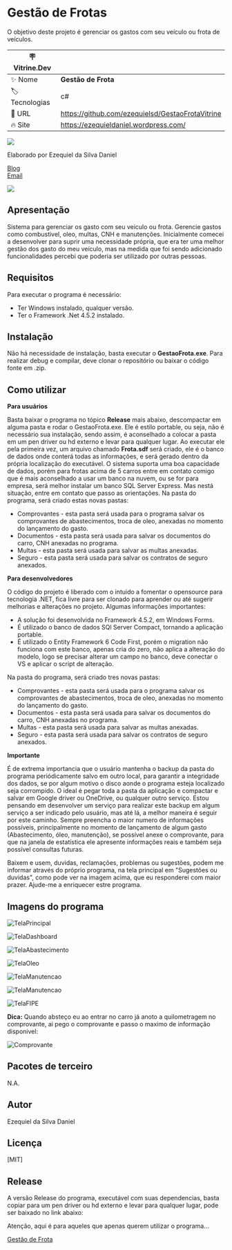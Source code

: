# Gestão de Frotas

O objetivo deste projeto é gerenciar os gastos com seu veículo ou frota de veículos.

| :placard: Vitrine.Dev |     |
| -------------  | --- |
| :sparkles: Nome        | **Gestão de Frota**
| :label: Tecnologias | c#
| :rocket: URL         | https://github.com/ezequielsd/GestaoFrotaVitrine
| :fire: Site     | https://ezequieldaniel.wordpress.com/

<!-- Inserir imagem com a #vitrinedev ao final do link -->
![](https://github.com/ezequielsd/GestaoFrota/blob/main/Release/dashboard.PNG#vitrinedev)


Elaborado por Ezequiel da Silva Daniel

[Blog](https://ezequieldaniel.wordpress.com/)  
[Email](ezequielsd@gmail.com)

<a href="https://www.linkedin.com/in/ezequielsd/" target="_blank"><img src="https://img.shields.io/badge/-LinkedIn-%230077B5?style=for-the-badge&logo=linkedin&logoColor=white" target="_blank"></a>  


## Apresentação

Sistema para gerenciar os gasto com seu veiculo ou frota. Gerencie gastos como combustivel, oleo, multas, CNH e manutenções.
Inicialmente comecei a desenvolver para suprir uma necessidade própria, que era ter uma melhor gestão dos gasto do meu veículo, mas na medida que foi sendo adicionado funcionalidades percebi que poderia ser utilizado por outras pessoas.

## Requisitos

Para executar o programa é necessário:
* Ter Windows instalado, qualquer versão.
* Ter o Framework .Net 4.5.2 instalado.


## Instalação

Não há necessidade de instalação, basta executar o **GestaoFrota.exe**.
Para realizar debug e compilar, deve clonar o repositório ou baixar o código fonte em .zip.

## Como utilizar

**Para usuários**

Basta baixar o programa no tópico **Release** mais abaixo, descompactar em alguma pasta e rodar o GestaoFrota.exe. Ele é estilo portable, ou seja, não é necessário sua instalação, sendo assim, é aconselhado a colocar a pasta em um pen driver ou hd externo e levar para qualquer lugar. Ao executar ele pela primeira vez, um arquivo chamado **Frota.sdf** será criado, ele é o banco de dados onde conterá todas as informações, e será gerado dentro da própria localização do executável. O sistema suporta uma boa capacidade de dados, porém para frotas acima de 5 carros entre em contato comigo que é mais aconselhado a usar um banco na nuvem, ou se for para empresa, será melhor instalar um banco SQL Server Express. Mas nestá situação, entre em contato que passo as orientações.
Na pasta do programa, será criado estas novas pastas:

* Comprovantes - esta pasta será usada para o programa salvar os comprovantes de abastecimentos, troca de oleo, anexadas no momento do lançamento do gasto.
* Documentos - esta pasta será usada para salvar os documentos do carro, CNH anexadas no programa.
* Multas - esta pasta será usada para salvar as multas anexadas.
* Seguro - esta pasta será usada para salvar os contratos de seguro anexados.


**Para desenvolvedores**

O código do projeto é liberado com o intuido a fomentar o opensource para tecnologia .NET, fica livre para ser clonado para aprender ou até sugerir melhorias e alterações no projeto. Algumas informações importantes:

* A solução foi desenvolvida no Framework 4.5.2, em Windows Forms.
* É utilizado o banco de dados SQl Server Compact, tornando a aplicação portable.
* É utilizado o Entity Framework 6 Code First, porém o migration não funciona com este banco, apenas cria do zero, não aplica a alteração do modelo, logo se precisar alterar um campo no banco, deve conectar o VS e aplicar o script de alteração.

Na pasta do programa, será criado tres novas pastas:

* Comprovantes - esta pasta será usada para o programa salvar os comprovantes de abastecimentos, troca de oleo, anexadas no momento do lançamento do gasto.
* Documentos - esta pasta será usada para salvar os documentos do carro, CNH anexadas no programa.
* Multas - esta pasta será usada para salvar as multas anexadas.
* Seguro - esta pasta será usada para salvar os contratos de seguro anexados.


**Importante**

É de extrema importancia que o usuário mantenha o backup da pasta do programa periódicamente salvo em outro local, para garantir a integridade dos dados, se por algum motivo o disco aonde o programa esteja localizado seja corrompido.
O ideal é pegar toda a pasta da aplicação e compactar e salvar em Google driver ou OneDrive, ou qualquer outro serviço.
Estou pensando em desenvolver um serviço para realizar este backup em algum serviço a ser indicado pelo usuário, mas até lá, a melhor maneira é seguir por este caminho.
Sempre preencha o maior numero de informações possíveis, principalmente no momento de lançamento de algum gasto (Abastecimento, óleo, manutenção), se possível anexe o comprovante, para que na janela de estatística ele apresente informações reais e também seja possível consultas futuras.

Baixem e usem, duvidas, reclamações, problemas ou sugestões, podem me informar através do próprio programa, na tela principal em "Sugestões ou duvidas", como pode ver na imagem acima, que eu responderei com maior prazer. Ajude-me a enriquecer estre programa.

## Imagens do programa

![TelaPrincipal](Release/principal.PNG)

![TelaDashboard](Release/dashboard.PNG)

![TelaAbastecimento](Release/abastecimento.PNG)

![TelaOleo](Release/oleo.PNG)

![TelaManutencao](Release/manutencao.PNG)

![TelaManutencao](Release/manutencao2.PNG)

![TelaFIPE](Release/fipe.PNG)

**Dica:**
Quando absteço eu ao entrar no carro já anoto a quilometragem no comprovante, ai pego o comprovante e passo o maximo de informação disponivel:

![Comprovante](Release/comprovante.PNG)

## Pacotes de terceiro

N.A.


## Autor

Ezequiel da Silva Daniel  


## Licença

[MIT]


## Release

A versão Release do programa, executável com suas dependencias, basta copiar para um pen driver ou hd externo e levar para qualquer lugar, pode ser baixado no link abaixo:

Atenção, aqui é para aqueles que apenas querem utilizar o programa...

[Gestão de Frota](Release/Release.zip)

